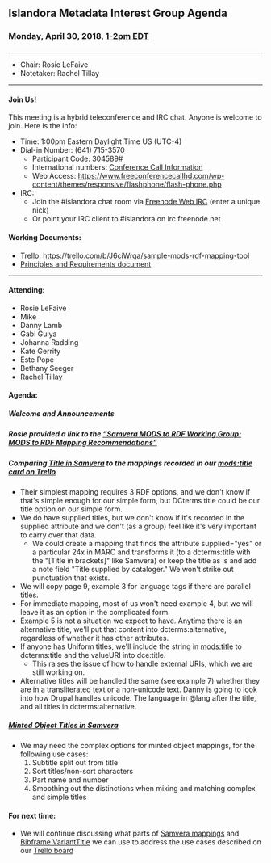 ## Islandora Metadata Interest Group Agenda
### Monday, April 30, 2018, [1-2pm EDT](http://www.thetimezoneconverter.com/?t=1%20pm&tz=Toronto&)
### 
---
* Chair: Rosie LeFaive 
* Notetaker: Rachel Tillay
---

#### Join Us!
This meeting is a hybrid teleconference and IRC chat. Anyone is welcome to join. Here is the info:
* Time: 1:00pm Eastern Daylight Time US (UTC-4)
* Dial-in Number: (641) 715-3570
  * Participant Code: 304589#
  * International numbers: [Conference Call Information](https://github.com/Islandora-CLAW/CLAW/wiki/Conference-Call-Information)
  * Web Access: https://www.freeconferencecallhd.com/wp-content/themes/responsive/flashphone/flash-phone.php
* IRC:
  * Join the #islandora chat room via [Freenode Web IRC](http://webchat.freenode.net/) (enter a unique nick)
  * Or point your IRC client to #islandora on irc.freenode.net
  
#### Working Documents:
* Trello: https://trello.com/b/J6ciWrqa/sample-mods-rdf-mapping-tool
* [Principles and Requirements document](https://docs.google.com/document/d/19c58eqejuB3MhY-lS8o8QW0naM_R3GusD23aQ3dwusw/edit?usp=sharing)
---

#### Attending:
* Rosie LeFaive
* Mike 
* Danny Lamb
* Gabi Gulya
* Johanna Radding
* Kate Gerrity
* Este Pope
* Bethany Seeger
* Rachel Tillay

#### Agenda:
##### Welcome and Announcements
##### Rosie provided a link to the [“Samvera MODS to RDF Working Group: MODS to RDF Mapping Recommendations”](https://docs.google.com/document/d/1ffCyIirUkESLefBehafbacsLb_Rq7KJbTxxeoQCyLpw/edit?usp=sharing)
##### Comparing [Title in Samvera](https://docs.google.com/document/d/1ffCyIirUkESLefBehafbacsLb_Rq7KJbTxxeoQCyLpw/edit#heading=h.8ru7tly8q58) to the mappings recorded in our [mods:title card on Trello](https://trello.com/c/DHFwghqW/49-modstitle)
 * Their simplest mapping requires 3 RDF options, and we don't know if that's simple enough for our simple form, but DCterms title could be our title option on our simple form.
 * We do have supplied titles, but we don't know if it's recorded in the supplied attribute and we don't (as a group) feel like it's very important to carry over that data.
    * We could create a mapping that finds the attribute supplied="yes" or a particular 24x in MARC and transforms it (to a dcterms:title with the "[Title in brackets]" like Samvera) or keep the title as is and add a note field "Title supplied by cataloger." We won't strike out punctuation that exists.
 * We will copy page 9, example 3 for language tags if there are parallel titles.
 * For immediate mapping, most of us won't need example 4, but we will leave it as an option in the complicated form.
 * Example 5 is not a situation we expect to have. Anytime there is an alternative title, we'll put that content into dcterms:alternative, regardless of whether it has other attributes.
 * If anyone has Uniform titles, we'll include the string in <mods:title> to dcterms:title and the valueURI into dce:title.
      * This raises the issue of how to handle external URIs, which we are still working on.
 * Alternative titles will be handled the same (see example 7) whether they are in a transliterated text or a non-unicode text. Danny is going to look into how Drupal handles unicode. The language in @lang after the title, and all titles in dcterms:alternative.
##### [Minted Object Titles in Samvera](https://docs.google.com/document/d/1ffCyIirUkESLefBehafbacsLb_Rq7KJbTxxeoQCyLpw/edit#heading=h.1hy1qeuvkvad)
* We may need the complex options for minted object mappings, for the following use cases:
   1. Subtitle split out from title
   2. Sort titles/non-sort characters
   3. Part name and number
   4. Smoothing out the distinctions when mixing and matching complex and simple titles
      
#### For next time:
 * We will continue discussing what parts of [Samvera mappings](https://docs.google.com/document/d/1ffCyIirUkESLefBehafbacsLb_Rq7KJbTxxeoQCyLpw/edit#) and [Bibframe VariantTitle](http://id.loc.gov/ontologies/bibframe.html#c_VariantTitle) we can use to address the use cases described on our [Trello board](https://trello.com/c/8dR1jq1c/62-modstitle)
